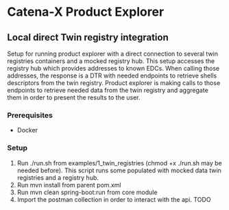 # Catena-X Product Explorer #

## Local direct Twin registry integration ##

Setup for running product explorer with a direct connection to several twin registries containers and a mocked registry hub.
This setup accesses the registry hub which provides addresses to known EDCs.
When calling those addresses, the response is a DTR with needed endpoints to retrieve shells descriptors from the twin registry.
Product explorer is making calls to those endpoints to retrieve needed data from the twin registry and aggregate them in order to present the results to the user.

### Prerequisites ###

* Docker

### Setup ###

1) Run ./run.sh from examples/1_twin_registries (chmod +x ./run.sh may be needed before). This script runs some populated with mocked data twin registries and a registry hub.
2) Run mvn install from parent pom.xml
3) Run mvn clean spring-boot:run from core module
4) Import the postman collection in order to interact with the api. TODO